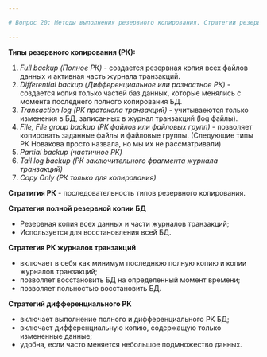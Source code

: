 ```yaml
---

# Вопрос 20: Методы выполнения резервного копирования. Стратегии резервного копирования.

---
```


**Типы резервного копирования (РК):**

1. _Full backup (Полное РК)_ - создается резервная копия всех файлов данных и активная часть журнала транзакций.
2. _Differential backup (Дифференциальное или разностное РК)_ - создается копия только частей баз данных, которые менялись с момента последнего полного копирования БД.
3. _Transaction log (РК протокола транзакций)_ - учитываеются только изменения в БД, записанных в журнал транзакций (log файлы).
4. _File, File group backup (РК файлов или файловых групп)_ - позволяет копировать заданные файлы и файловые группы.
   (Следующие типы РК Новакова просто назвала, но мы их не рассматривали)
5. _Partial backup (частичное РК)_
6. _Tail log backup (РК заключительного фрагмента журнала транзакций)_
7. _Copy Only (РК только для копирования)_

**Стратигия РК** - последовательность типов резервного копирования.

**Стратегия полной резервной копии БД**

- Резервная копия всех данных и части журналов транзакций;
- Используется для восстановления всей БД.

**Стратегия РК журналов транзакций**

- включает в себя как минимум последнюю полную копию и копии журналов транзакций;
- позволяет восстановить БД на определенный момент времени;
- позволяет польностью восстановить БД.

**Стратегий дифференциального РК**

- включает выполнение полного и дифференциального РК БД;
- включает дифференциальную копию, содержащую только измененные данные;
- удобна, если часто меняется небольшое подмножество данных.
